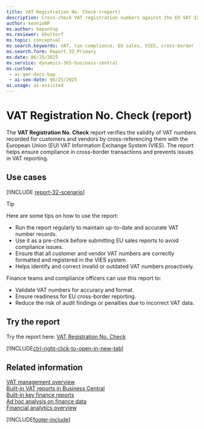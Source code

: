 ```yaml
---
title: VAT Registration No. Check (report)
description: Cross-check VAT registration numbers against the EU VAT Information Exchange System (VIES). Best used before submitting EU sales reports. Ensures the accuracy of VAT numbers, helping prevent compliance issues with cross-border VAT reporting.
author: kennieNP
ms.author: kepontop
ms.reviewer: bholtorf
ms.topic: conceptual
ms.search.keywords: VAT, tax compliance, EU sales, VIES, cross-border
ms.search.form: Report_32_Primary
ms.date: 06/25/2025
ms.service: dynamics-365-business-central
ms.custom:
 - ai-gen-docs-bap
 - ai-seo-date: 06/25/2025
ai.usage: ai-assisted
---
```


# VAT Registration No. Check (report)

The **VAT Registration No. Check** report verifies the validity of VAT numbers recorded for customers and vendors by cross-referencing them with the European Union (EU) VAT Information Exchange System (VIES). The report helps ensure compliance in cross-border transactions and prevents issues in VAT reporting.

## Use cases

[!INCLUDE [report-32-scenario](../includes/report-32-scenario-include.md)]

> [!TIP]
> Here are some tips on how to use the report:
>
> * Run the report regularly to maintain up-to-date and accurate VAT number records.
> * Use it as a pre-check before submitting EU sales reports to avoid compliance issues.
> * Ensure that all customer and vendor VAT numbers are correctly formatted and registered in the VIES system.
> * Helps identify and correct invalid or outdated VAT numbers proactively.

Finance teams and compliance officers can use this report to:

* Validate VAT numbers for accuracy and format.
* Ensure readiness for EU cross-border reporting.
* Reduce the risk of audit findings or penalties due to incorrect VAT data.

## Try the report

Try the report here: [VAT Registration No. Check](https://businesscentral.dynamics.com?report=32)

[!INCLUDE[ctrl-right-click-to-open-in-new-tab](../includes/ctrl-right-click-to-open-in-new-tab.md)]

## Related information

[VAT management overview](../finance-manage-vat.md)  
[Built-in VAT reports in Business Central](../finance-vat-reports.md)  
[Built-in key finance reports](../finance-reports.md)  
[Ad hoc analysis on finance data](../ad-hoc-analysis-finance.md)  
[Financial analytics overview](../bi.md)  

[!INCLUDE[footer-include](../includes/footer-banner.md)]